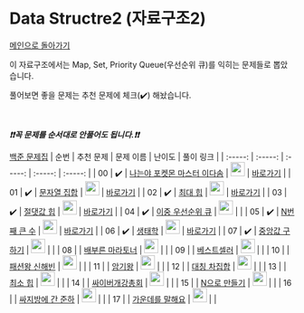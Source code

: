 # Data Structre2 (자료구조2)

[메인으로 돌아가기](https://github.com/tony9402/baekjoon)

이 자료구조에서는 Map, Set, Priority Queue(우선순위 큐)를 익히는 문제들로 뽑았습니다.

풀어보면 좋을 문제는 추천 문제에 체크(:heavy_check_mark:) 해놨습니다.

<br>

***❗️❗️꼭 문제를 순서대로 안풀어도 됩니다.❗️❗️***

[백준 문제집](https://www.acmicpc.net/workbook/view/6780)
|          순번          |        추천 문제         |        문제 이름         |         난이도          |        풀이 링크         |
| :-----: | :-----: | :-----: | :-----: | :-----: |
| 00 |  :heavy_check_mark:  | <a href="http://boj.kr/1620" target="_blank">나는야 포켓몬 마스터 이다솜</a> | <img height="25px" width="25px=" src="https://static.solved.ac/tier_small/7.svg"/> | <a href="./../solution/data_structure2/1620">바로가기</a> |
| 01 |  :heavy_check_mark:  | <a href="http://boj.kr/14425" target="_blank">문자열 집합</a> | <img height="25px" width="25px=" src="https://static.solved.ac/tier_small/8.svg"/> | <a href="./../solution/data_structure2/14425">바로가기</a> |
| 02 |  :heavy_check_mark:  | <a href="http://boj.kr/11279" target="_blank">최대 힙</a> | <img height="25px" width="25px=" src="https://static.solved.ac/tier_small/9.svg"/> | <a href="./../solution/data_structure2/11279">바로가기</a> |
| 03 |  :heavy_check_mark:  | <a href="http://boj.kr/11286" target="_blank">절댓값 힙</a> | <img height="25px" width="25px=" src="https://static.solved.ac/tier_small/10.svg"/> | <a href="./../solution/data_structure2/11286">바로가기</a> |
| 04 |  :heavy_check_mark:  | <a href="http://boj.kr/7662" target="_blank">이중 우선순위 큐</a> | <img height="25px" width="25px=" src="https://static.solved.ac/tier_small/11.svg"/> |                      |
| 05 |  :heavy_check_mark:  | <a href="http://boj.kr/2075" target="_blank">N번째 큰 수</a> | <img height="25px" width="25px=" src="https://static.solved.ac/tier_small/11.svg"/> | <a href="./../solution/data_structure2/2075">바로가기</a> |
| 06 |  :heavy_check_mark:  | <a href="http://boj.kr/4358" target="_blank">생태학</a> | <img height="25px" width="25px=" src="https://static.solved.ac/tier_small/12.svg"/> | <a href="./../solution/data_structure2/4358">바로가기</a> |
| 07 |  :heavy_check_mark:  | <a href="http://boj.kr/2696" target="_blank">중앙값 구하기</a> | <img height="25px" width="25px=" src="https://static.solved.ac/tier_small/14.svg"/> |                      |
| 08 |                      | <a href="http://boj.kr/10546" target="_blank">배부른 마라토너</a> | <img height="25px" width="25px=" src="https://static.solved.ac/tier_small/7.svg"/> |                      |
| 09 |                      | <a href="http://boj.kr/1302" target="_blank">베스트셀러</a> | <img height="25px" width="25px=" src="https://static.solved.ac/tier_small/7.svg"/> |                      |
| 10 |                      | <a href="http://boj.kr/9375" target="_blank">패션왕 신해빈</a> | <img height="25px" width="25px=" src="https://static.solved.ac/tier_small/8.svg"/> |                      |
| 11 |                      | <a href="http://boj.kr/2776" target="_blank">암기왕</a> | <img height="25px" width="25px=" src="https://static.solved.ac/tier_small/8.svg"/> |                      |
| 12 |                      | <a href="http://boj.kr/1269" target="_blank">대칭 차집합</a> | <img height="25px" width="25px=" src="https://static.solved.ac/tier_small/8.svg"/> |                      |
| 13 |                      | <a href="http://boj.kr/1927" target="_blank">최소 힙</a> | <img height="25px" width="25px=" src="https://static.solved.ac/tier_small/10.svg"/> |                      |
| 14 |                      | <a href="http://boj.kr/19583" target="_blank">싸이버개강총회</a> | <img height="25px" width="25px=" src="https://static.solved.ac/tier_small/10.svg"/> |                      |
| 15 |                      | <a href="http://boj.kr/17255" target="_blank">N으로 만들기</a> | <img height="25px" width="25px=" src="https://static.solved.ac/tier_small/11.svg"/> |                      |
| 16 |                      | <a href="http://boj.kr/12764" target="_blank">싸지방에 간 준하</a> | <img height="25px" width="25px=" src="https://static.solved.ac/tier_small/13.svg"/> |                      |
| 17 |                      | <a href="http://boj.kr/1655" target="_blank">가운데를 말해요</a> | <img height="25px" width="25px=" src="https://static.solved.ac/tier_small/14.svg"/> |                      |
